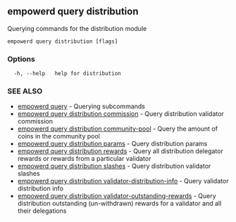 ## empowerd query distribution

Querying commands for the distribution module

```
empowerd query distribution [flags]
```

### Options

```
  -h, --help   help for distribution
```

### SEE ALSO

* [empowerd query](empowerd_query.md)	 - Querying subcommands
* [empowerd query distribution commission](empowerd_query_distribution_commission.md)	 - Query distribution validator commission
* [empowerd query distribution community-pool](empowerd_query_distribution_community-pool.md)	 - Query the amount of coins in the community pool
* [empowerd query distribution params](empowerd_query_distribution_params.md)	 - Query distribution params
* [empowerd query distribution rewards](empowerd_query_distribution_rewards.md)	 - Query all distribution delegator rewards or rewards from a particular validator
* [empowerd query distribution slashes](empowerd_query_distribution_slashes.md)	 - Query distribution validator slashes
* [empowerd query distribution validator-distribution-info](empowerd_query_distribution_validator-distribution-info.md)	 - Query validator distribution info
* [empowerd query distribution validator-outstanding-rewards](empowerd_query_distribution_validator-outstanding-rewards.md)	 - Query distribution outstanding (un-withdrawn) rewards for a validator and all their delegations

